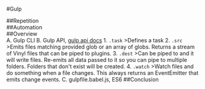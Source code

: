 #Gulp

##Repetition  
##Automation  
##Overview  
A.	Gulp CLI 
B.	Gulp API, [gulp api docs](https://github.com/gulpjs/gulp/blob/master/docs/API.md)
	1.	`.task` 
	>Defines a task
	2.	`.src`   
	>Emits files matching provided glob or an array of globs. Returns a stream of Vinyl 	files that can be piped to plugins.
	3.	`.dest`
	>Can be piped to and it will write files. Re-emits all data passed to it so you can 	pipe to multiple folders. Folders that don't exist will be created.
	4.	`.watch`
	>Watch files and do something when a file changes. This always returns an 	EventEmitter that emits change events.
C.	gulpfile.babel.js, ES6
##Conclusion